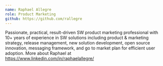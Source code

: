 ```yaml
--- 
name: Raphael Allegre
role: Product Marketing
github: https://github.com/rallegre
---
```

Passionate, practical, result-driven SW product marketing professional with 10+ years of experience in SW solutions including product & marketing strategy, release management, new solution development, open source innovation, messaging framework, and go to market plan for efficient user adoption. More about Raphael at https://www.linkedin.com/in/raphaelallegre/
